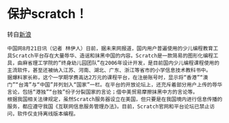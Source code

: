 # 保护scratch！

转自[新浪](http://news.sina.com.cn/o/2020-08-21/doc-iivhuipn9924828.shtml "少儿编程平台Scratch被曝辱华 行业人士：应大力发展本土计算机编程语言")

    中国网8月21日讯（记者 林伊人）日前，据未来网报道，国内用户普遍使用的少儿编程教育工具Scratch平台存在大量辱华、造谣和抹黑中国的内容。Scratch是一款简易的图形化编程工具，由麻省理工学院的“终身幼儿园团队”在2006年设计开发，是目前国内少儿编程课程使用的主流软件，甚至还被纳入江苏、河南、湖北、广东、浙江等省市的小学信息技术教科书中。
    据爆料家长称，这个一学期学费高达2万元的课程平台，在注册账号时，显示将“香港”“澳门”“台湾”与“中国”并列划入“国家”一栏。在平台的开放论坛上，还充斥着部分用户上传的辱华言论，包括“港独”“台独”份子分裂国家的言论；借中美贸易摩擦抹黑中方的言论等。
    根据我国相关法律规定，虽然Scratch服务器设立在美国，但只要是在我国境内进行信息传播的服务，都应遵守我国《互联网信息服务管理办法》。目前，Scratch官网和平台论坛已禁止访问，软件仅支持离线版本编程。
